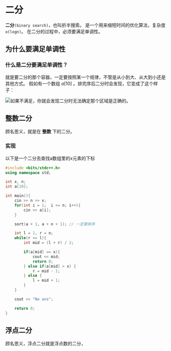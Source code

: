 # 二分

**二分**`(binary search)`，也叫折半搜索。 是一个用来缩短时间的优化算法，复杂度`o(logn)`。
在二分的过程中，必须要满足单调性。

## 为什么要满足单调性

### 什么是二分要满足单调性？

就是要二分的那个容器，一定要按照某一个规律，不管是从小到大、从大到小还是其他方式。
假如有一个数组 $a[10]$ 。排完序后二分时会发现，它变成了这个样子：

![](C:\Users\vickw\AppData\Roaming\marktext\images\2024-08-07-10-27-50-image.png)如果不满足，你就会发现二分时无法确定那个区域是正确的。

## 整数二分

顾名思义，就是在 **整数** 下的二分。

### 实现

以下是一个二分去查找a数组里的x元素的下标

```cpp
#include <bits/stdc++.h>
using namespace std;

int x, n;
int a[10];

int main(){
    cin >> n >> x;
    for(int i = 1;  i <= n; i++){
        cin >> a[i];
    }

    sort(a + 1, a + n + 1); // 一定要排序

    int l = 1, r = n;
    while(r <= l){
        int mid = (l + r) / 2;

        if(a[mid] == x){
            cout << mid;
            return 0;
        } else if(a[mid] > x) {
            r = mid - 1;
        } else {
            l = mid + 1;
        }
    }

    cout << "No ans";

    return 0;
}
```

## 浮点二分
顾名思义，浮点二分就是浮点数的二分，